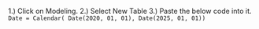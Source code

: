 1.) Click on Modeling.
2.) Select New Table
3.) Paste the below code into it.
      ```
      Date = Calendar( Date(2020, 01, 01), Date(2025, 01, 01))
      ```
